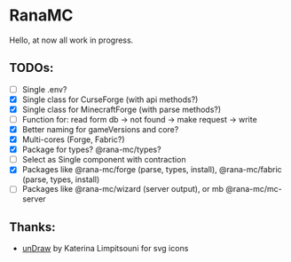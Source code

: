 # RanaMC

Hello, at now all work in progress.

## TODOs:
 - [ ] Single .env?
 - [x] Single class for CurseForge (with api methods?)
 - [x] Single class for MinecraftForge (with parse methods?)
 - [ ] Function for: read form db -> not found -> make request -> write
 - [x] Better naming for gameVersions and core?
 - [x] Multi-cores (Forge, Fabric?)
 - [x] Package for types? @rana-mc/types?
 - [ ] Select as Single component with contraction
 - [x] Packages like @rana-mc/forge (parse, types, install), @rana-mc/fabric (parse, types, install)
 - [ ] Packages like @rana-mc/wizard (server output), or mb @rana-mc/mc-server

## Thanks:
 - [unDraw](https://undraw.co/) by Katerina Limpitsouni for svg icons
